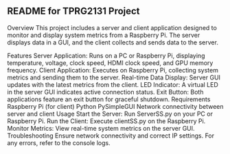 
## README for TPRG2131 Project
Overview
This project includes a server and client application designed to monitor and display system metrics from a Raspberry Pi. The server displays data in a GUI, and the client collects and sends data to the server.

Features
Server Application: Runs on a PC or Raspberry Pi, displaying temperature, voltage, clock speed, HDMI clock speed, and GPU memory frequency.
Client Application: Executes on Raspberry Pi, collecting system metrics and sending them to the server.
Real-time Data Display: Server GUI updates with the latest metrics from the client.
LED Indicator: A virtual LED in the server GUI indicates active connection status.
Exit Button: Both applications feature an exit button for graceful shutdown.
Requirements
Raspberry Pi (for client)
Python 
PySimpleGUI
Network connectivity between server and client
Usage
Start the Server: Run ServerSS.py on your PC or Raspberry Pi.
Run the Client: Execute clientSS.py on the Raspberry Pi.
Monitor Metrics: View real-time system metrics on the server GUI.
Troubleshooting
Ensure network connectivity and correct IP settings. For any errors, refer to the console logs.
